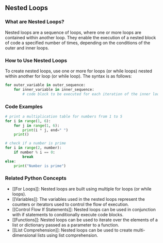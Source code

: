## Nested Loops

### What are Nested Loops?
Nested loops are a sequence of loops, where one or more loops are contained within another loop. They enable the execution of a nested block of code a specified number of times, depending on the conditions of the outer and inner loops.

### How to Use Nested Loops
To create nested loops, use one or more for loops (or while loops) nested within another for loop (or while loop). The syntax is as follows:

```python
for outer_variable in outer_sequence:
    for inner_variable in inner_sequence:
        # code block to be executed for each iteration of the inner loop
```

### Code Examples
```python
# print a multiplication table for numbers from 1 to 5
for i in range(1, 6):
    for j in range(1, 6):
        print(i * j, end=" ")
    print()
```

```python
# check if a number is prime
for i in range(2, number):
    if number % i == 0:
        break
else:
    print("Number is prime")
```

### Related Python Concepts

- [[For Loops]]: Nested loops are built using multiple for loops (or while loops).
- [[Variables]]: The variables used in the nested loops represent the counters or iterators used to control the flow of execution.
- [[Control Flow If Statements]]: Nested loops can be used in conjunction with if statements to conditionally execute code blocks.
- [[Functions]]: Nested loops can be used to iterate over the elements of a list or dictionary passed as a parameter to a function.
- [[List Comprehension]]: Nested loops can be used to create multi-dimensional lists using list comprehension.